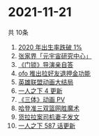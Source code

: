 # 2021-11-21
  共 10条

  <!-- BEGIN -->
  <!-- 最后更新时间:Sun Nov 21 2021 02:27:40 GMT+0000 (Coordinated Universal Time) -->
  1. [2020 年出生率跌破 1%](https://www.zhihu.com/search?q=出生率)
1. [张家界「元宇宙研究中心」](https://www.zhihu.com/search?q=元宇宙)
1. [《门锁》导演亲自答](https://www.zhihu.com/search?q=门锁)
1. [ofo 推出拉好友退押金功能](https://www.zhihu.com/search?q=ofo退押金)
1. [英雄联盟动画大结局](https://www.zhihu.com/search?q=英雄联盟双城之战)
1. [一人之下 4 更新](https://www.zhihu.com/search?q=一人之下4)
1. [《三体》动画 PV](https://www.zhihu.com/search?q=三体)
1. [哈登准三双篮网胜魔术](https://www.zhihu.com/search?q=篮网)
1. [货拉拉案司机妻子发文](https://www.zhihu.com/search?q=货拉拉案)
1. [一人之下 587 话更新](https://www.zhihu.com/search?q=一人之下)
  <!-- END -->
  